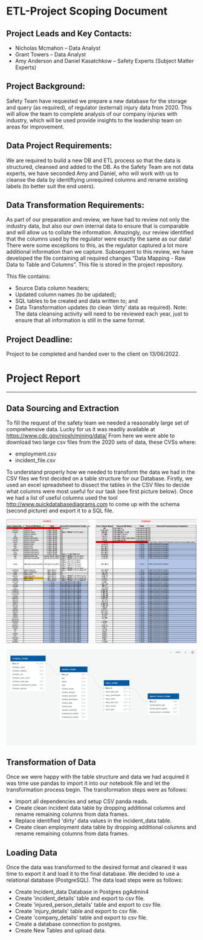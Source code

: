# ETL-Project Scoping Document

## Project Leads and Key Contacts:
- Nicholas Mcmahon – Data Analyst
- Grant Towers – Data Analyst
- Amy Anderson and Daniel Kasatchkow – Safety Experts (Subject Matter Experts)

## Project Background:

Safety Team have requested we prepare a new database for the storage and query (as required), of regulator (external) injury data from 2020. 
This will allow the team to complete analysis of our company injuries with industry, which will be used provide insights to the leadership team on areas for improvement.


## Data Project Requirements:

We are required to build a new DB and ETL process so that the data is structured, cleansed and added to the DB. 
As the Safety Team are not data experts, we have seconded Amy and Daniel, who will work with us to cleanse the data by identiftying unrequired columns and rename existing labels (to better suit the end users). 


## Data Transformation Requirements:

As part of our preparation and review, we have had to review not only the industry data, but also our own internal data to ensure that is comparable and will allow us to collate the information. 
Amazingly, our review identified that the columns used by the regulator were exactly the same as our data! There were some exceptions to this, as the regulator captured a lot more additional information than we capture.
Subsequent to this review, we have developed the file containing all required changes “Data Mapping - Raw Data to Table and Columns”. This file is stored in the project repository. 


This file contains:

- Source Data column headers;
- Updated column names (to be updated);
- SQL tables to be created and data written to; and
- Data Transformation updates (to clean ‘dirty’ data as required). 
Note: The data cleansing activity will need to be reviewed each year, just to ensure that all information is still in the same format. 


## Project Deadline:
Project to be completed and handed over to the client on 13/06/2022.


# Project Report
-----------------------------------------------------------------------------------------------------------------------------------------------------------------------

## Data Sourcing and Extraction

To fill the request of the safety team we needed a reasonably large set of comprehensive data. Lucky for us it was readily available at https://www.cdc.gov/niosh/mining/data/
From here we were able to download two large csv files from the 2020 sets of data, these CVSs where:

-	employment.csv
-	incident_file.csv

To understand properly how we needed to transform the data we had in the CSV files we first decided on a table structure for our Database. 
Firstly, we used an excel spreadsheet to dissect the tables in the CSV files to decide what columns were most useful for our task (see first picture below). Once we had a list of useful columns used the tool  http://www.quickdatabasediagrams.com to come up with the schema (second picture) and export it to a SQL file.


![DataTableClean](DataTableClean.PNG) 

![ERD](ERD.PNG)


## Transformation of Data

Once we were happy with the table structure and data we had acquired it was time use pandas to import it into our notebook file and let the transformation process begin. The transformation steps were as follows:
-	Import all dependencies and setup CSV panda reads.
-	Create clean incident data table by dropping additional columns and rename remaining columns from data frames.
-	Replace identified 'dirty' data values in the incident_data table.
-	Create clean employment data table by dropping additional columns and rename remaining columns from data frames.

## Loading Data

Once the data was transformed to the desired format and cleaned it was time to export it and load it to the final database. We decided to use a relational database (PostgreSQL).  The data load steps were as follows:
-	Create Incident_data Database in Postgres pgAdmin4
-	Create 'incident_details' table and export to csv file.
-	Create 'injured_person_details' table and export to csv file.
-	Create 'injury_details' table and export to csv file.
-	Create 'company_details' table and export to csv file.
-	Create a database connection to postgres. 
-	Create New Tables and upload data.

